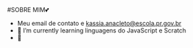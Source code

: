 #SOBRE MIM:two_hearts:
- Meu email de contato e kassia.anacleto@escola.pr.gov.br
- 🌱 I’m currently learning  linguagens do JavaScript e Scratch
- 💞️
<!---
kahbelem/kahbelem is a ✨ special ✨ repository because its `README.md` (this file) appears on your GitHub profile.
You can click the Preview link to take a look at your changes.
--->
